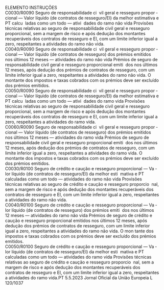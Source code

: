  
ELEMENTO  INSTRUÇÕES  
C0030/R0090  Seguro de responsabilidade ci ­
vil geral e resseguro propor ­
cional — Valor líquido (de 
contratos de resseguro/EI) da 
melhor estimativa e PT calcu ­
ladas como um todo — ativi ­
dades do ramo não vida  Provisões técnicas relativas ao seguro de responsabilidade civil geral e resseguro 
proporcional, sem a margem de risco e após dedução dos montantes recuperáveis 
dos contratos de resseguro e EI, com um limite inferior igual a zero, respeitantes a 
atividades do ramo não vida.  
C0040/R0090  Seguro de responsabilidade ci ­
vil geral e resseguro propor ­
cional — Valor líquido (de 
contratos de resseguro) dos 
prémios emitidos nos últimos 
12 meses — atividades do 
ramo não vida  Prémios de seguro de responsabilidade civil geral e resseguro proporcional emiti ­
dos nos últimos 12 meses, após dedução dos prémios de contratos de resseguro, 
com um limite inferior igual a zero, respeitantes a atividades do ramo não vida. O 
montante dos impostos e taxas cobrados com os prémios deve ser excluído dos 
prémios emitidos.  
C0050/R0090  Seguro de responsabilidade ci ­
vil geral e resseguro propor ­
cional — Valor líquido (de 
contratos de resseguro/EI) da 
melhor estimativa e PT calcu ­
ladas como um todo — ativi ­
dades do ramo vida  Provisões técnicas relativas ao seguro de responsabilidade civil geral e resseguro 
proporcional, sem a margem de risco e após dedução dos montantes recuperáveis 
dos contratos de resseguro e EI, com um limite inferior igual a zero, respeitantes a 
atividades do ramo vida.  
C0060/R0090  Seguro de responsabilidade ci ­
vil geral e resseguro propor ­
cional — Valor líquido (de 
contratos de resseguro) dos 
prémios emitidos nos últimos 
12 meses — atividades do 
ramo vida  Prémios de seguro de responsabilidade civil geral e resseguro proporcional emiti ­
dos nos últimos 12 meses, após dedução dos prémios de contratos de resseguro, 
com um limite inferior igual a zero, respeitantes a atividades do ramo vida. O 
montante dos impostos e taxas cobrados com os prémios deve ser excluído dos 
prémios emitidos.  
C0030/R0100  Seguro de crédito e caução e 
resseguro proporcional — Va ­
lor líquido (de contratos de 
resseguro/EI) da melhor esti ­
mativa e PT calculadas como 
um todo — atividades do 
ramo não vida  Provisões técnicas relativas ao seguro de crédito e caução e resseguro proporcio ­
nal, sem a margem de risco e após dedução dos montantes recuperáveis dos 
contratos de resseguro e EI, com um limite inferior igual a zero, respeitantes a 
atividades do ramo não vida.  
C0040/R0100  Seguro de crédito e caução e 
resseguro proporcional — Va ­
lor líquido (de contratos de 
resseguro) dos prémios emiti ­
dos nos últimos 12 meses — 
atividades do ramo não vida  Prémios de seguro de crédito e caução e resseguro proporcional emitidos nos 
últimos 12 meses, após dedução dos prémios de contratos de resseguro, com um 
limite inferior igual a zero, respeitantes a atividades do ramo não vida. O mon ­
tante dos impostos e taxas cobrados com os prémios deve ser excluído dos 
prémios emitidos.  
C0050/R0100  Seguro de crédito e caução e 
resseguro proporcional — Va ­
lor líquido (de contratos de 
resseguro/EI) da melhor esti ­
mativa e PT calculadas como 
um todo — atividades do 
ramo vida  Provisões técnicas relativas ao seguro de crédito e caução e resseguro proporcio ­
nal, sem a margem de risco e após dedução dos montantes recuperáveis dos 
contratos de resseguro e EI, com um limite inferior igual a zero, respeitantes a 
atividades do ramo vida.PT  5.5.2023 Jornal Oficial da União Europeia L 120/1037